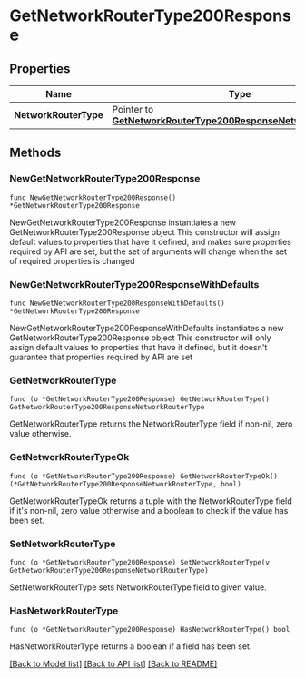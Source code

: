 # GetNetworkRouterType200Response

## Properties

Name | Type | Description | Notes
------------ | ------------- | ------------- | -------------
**NetworkRouterType** | Pointer to [**GetNetworkRouterType200ResponseNetworkRouterType**](GetNetworkRouterType200ResponseNetworkRouterType.md) |  | [optional] 

## Methods

### NewGetNetworkRouterType200Response

`func NewGetNetworkRouterType200Response() *GetNetworkRouterType200Response`

NewGetNetworkRouterType200Response instantiates a new GetNetworkRouterType200Response object
This constructor will assign default values to properties that have it defined,
and makes sure properties required by API are set, but the set of arguments
will change when the set of required properties is changed

### NewGetNetworkRouterType200ResponseWithDefaults

`func NewGetNetworkRouterType200ResponseWithDefaults() *GetNetworkRouterType200Response`

NewGetNetworkRouterType200ResponseWithDefaults instantiates a new GetNetworkRouterType200Response object
This constructor will only assign default values to properties that have it defined,
but it doesn't guarantee that properties required by API are set

### GetNetworkRouterType

`func (o *GetNetworkRouterType200Response) GetNetworkRouterType() GetNetworkRouterType200ResponseNetworkRouterType`

GetNetworkRouterType returns the NetworkRouterType field if non-nil, zero value otherwise.

### GetNetworkRouterTypeOk

`func (o *GetNetworkRouterType200Response) GetNetworkRouterTypeOk() (*GetNetworkRouterType200ResponseNetworkRouterType, bool)`

GetNetworkRouterTypeOk returns a tuple with the NetworkRouterType field if it's non-nil, zero value otherwise
and a boolean to check if the value has been set.

### SetNetworkRouterType

`func (o *GetNetworkRouterType200Response) SetNetworkRouterType(v GetNetworkRouterType200ResponseNetworkRouterType)`

SetNetworkRouterType sets NetworkRouterType field to given value.

### HasNetworkRouterType

`func (o *GetNetworkRouterType200Response) HasNetworkRouterType() bool`

HasNetworkRouterType returns a boolean if a field has been set.


[[Back to Model list]](../README.md#documentation-for-models) [[Back to API list]](../README.md#documentation-for-api-endpoints) [[Back to README]](../README.md)


